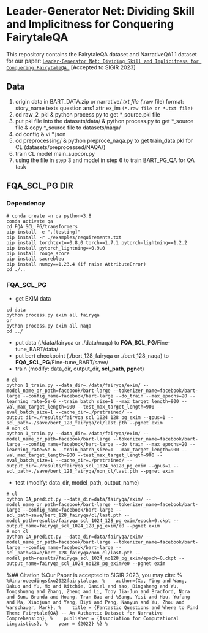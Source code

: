 # Leader-Generator Net: Dividing Skill and Implicitness for Conquering FairytaleQA

This repository contains the FairytaleQA dataset and NarrativeQA1.1 dataset for our paper: [```Leader-Generator Net: Dividing Skill and Implicitness for Conquering FairytaleQA.```]( ) [Accepted to SIGIR 2023]

## Data

1. origin data in BART_DATA.zip or narrative/*.txt file (*.raw file) format: story_name <SEP> texts <SEP> question <SEP> ans1 <SEP> attr <SEP> ex_im
`(*.raw file or *.txt file)`
2. cd raw_2_pkl & python process.py to get *_source.pkl file
3. put pkl file into the datasets/data/ & python process.py to get *_source file & copy *_source file to datasets/naqa/
4. cd config & vi *.json
5. cd preprocessing/ & python preproce_naqa.py to get train_data.pkl for CL (datasets/preprocessed/NAQA/)
6. train CL model main_supcon.py
7. using the file in step 3 and model in step 6 to train BART_PG_QA for QA task


## FQA_SCL_PG DIR
### Dependency
```
# conda create -n qa python=3.8
conda activate qa
cd FQA_SCL_PG/transformers
pip install -e ".[testing]"
pip install -r ./examples/requirements.txt
pip install torchtext==0.8.0 torch==1.7.1 pytorch-lightning==1.2.2
pip install pytorch_lightning==0.9.0
pip install rouge_score
pip install sacrebleu
pip install numpy==1.23.4 (if raise AttributeError)
cd ./..
```

### FQA_SCL_PG
- get EXIM data
```
cd data
python process.py exim all fairyqa
or
python process.py exim all naqa
cd ../
```
- put data (./data/fairyqa or ./data/naqa) to **FQA_SCL_PG**/Fine-tune_BART/data/
- put bert checkpoint (./bert_128_fairyqa or ./bert_128_naqa) to **FQA_SCL_PG**/Fine-tune_BART/save/
- train (modify: data_dir, output_dir, **scl_path**, **pgnet**)
```
# cl
python 1_train.py --data_dir=./data/fairyqa/exim/ --model_name_or_path=facebook/bart-large --tokenizer_name=facebook/bart-large --config_name=facebook/bart-large --do_train --max_epochs=20 --learning_rate=5e-6 --train_batch_size=1 --max_target_length=900 --val_max_target_length=900 --test_max_target_length=900 --eval_batch_size=1 --cache_dir=./pretrained/ --output_dir=./results/fairyqa_scl_1024_128_pg_exim --gpus=1 --scl_path=./save/bert_128_fairyqa/cl/last.pth --pgnet exim
# non_cl
python 1_train.py --data_dir=./data/fairyqa/exim/ --model_name_or_path=facebook/bart-large --tokenizer_name=facebook/bart-large --config_name=facebook/bart-large --do_train --max_epochs=20 --learning_rate=5e-6 --train_batch_size=1 --max_target_length=900 --val_max_target_length=900 --test_max_target_length=900 --eval_batch_size=1 --cache_dir=./pretrained/ --output_dir=./results/fairyqa_scl_1024_no128_pg_exim --gpus=1 --scl_path=./save/bert_128_fairyqa/non_cl/last.pth --pgnet exim
```
- test (modify: data_dir, model_path, output_name)
```
# cl
python QA_predict.py --data_dir=data/fairyqa/exim/ --model_name_or_path=facebook/bart-large --tokenizer_name=facebook/bart-large --config_name=facebook/bart-large --scl_path=save/bert_128_fairyqa/cl/last.pth --model_path=results/fairyqa_scl_1024_128_pg_exim/epoch=0.ckpt --output_name=fairyqa_scl_1024_128_pg_exim/e0 --pgnet exim
# non_cl
python QA_predict.py --data_dir=data/fairyqa/exim/ --model_name_or_path=facebook/bart-large --tokenizer_name=facebook/bart-large --config_name=facebook/bart-large --scl_path=save/bert_128_fairyqa/non_cl/last.pth --model_path=results/fairyqa_scl_1024_no128_pg_exim/epoch=0.ckpt --output_name=fairyqa_scl_1024_no128_pg_exim/e0 --pgnet exim
```

%## Citation
%Our Paper is accepted to SIGIR 2023, you may cite:
%```
%@inproceedings{xu2022fairytaleqa,
%    author={Xu, Ying and Wang, Dakuo and Yu, Mo and Ritchie, Daniel and Yao, Bingsheng and Wu, Tongshuang and Zhang, Zheng and Li, Toby Jia-Jun and Bradford, Nora and Sun, Branda and Hoang, Tran Bao and %Sang, Yisi and Hou, Yufang and Ma, Xiaojuan and Yang, Diyi and Peng, Nanyun and Yu, Zhou and Warschauer, Mark},
%    title = {Fantastic Questions and Where to Find Them: Fairytale{QA} -- An Authentic Dataset for Narrative Comprehension},
%    publisher = {Association for Computational Linguistics},
%    year = {2022}
%}
%```